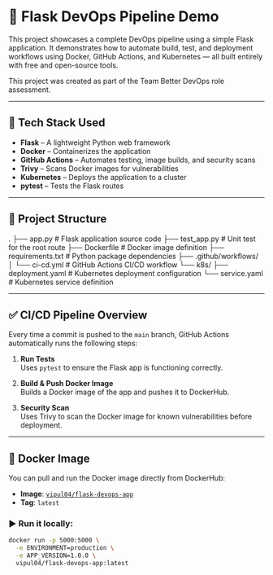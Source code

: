 # 🚀 Flask DevOps Pipeline Demo

This project showcases a complete DevOps pipeline using a simple Flask application. It demonstrates how to automate build, test, and deployment workflows using Docker, GitHub Actions, and Kubernetes — all built entirely with free and open-source tools.

This project was created as part of the Team Better DevOps role assessment.

---

## 🔧 Tech Stack Used

- **Flask** – A lightweight Python web framework
- **Docker** – Containerizes the application
- **GitHub Actions** – Automates testing, image builds, and security scans
- **Trivy** – Scans Docker images for vulnerabilities
- **Kubernetes** – Deploys the application to a cluster
- **pytest** – Tests the Flask routes

---

## 📁 Project Structure

.
├── app.py # Flask application source code
├── test_app.py # Unit test for the root route
├── Dockerfile # Docker image definition
├── requirements.txt # Python package dependencies
├── .github/workflows/
│ └── ci-cd.yml # GitHub Actions CI/CD workflow
└── k8s/
├── deployment.yaml # Kubernetes deployment configuration
└── service.yaml # Kubernetes service definition


---

## ✅ CI/CD Pipeline Overview

Every time a commit is pushed to the `main` branch, GitHub Actions automatically runs the following steps:

1. **Run Tests**  
   Uses `pytest` to ensure the Flask app is functioning correctly.

2. **Build & Push Docker Image**  
   Builds a Docker image of the app and pushes it to DockerHub.

3. **Security Scan**  
   Uses Trivy to scan the Docker image for known vulnerabilities before deployment.

---

## 🐳 Docker Image

You can pull and run the Docker image directly from DockerHub:

- **Image**: [`vipul04/flask-devops-app`](https://hub.docker.com/r/vipul04/flask-devops-app)
- **Tag**: `latest`

### ▶️ Run it locally:

```bash
docker run -p 5000:5000 \
  -e ENVIRONMENT=production \
  -e APP_VERSION=1.0.0 \
  vipul04/flask-devops-app:latest
